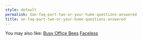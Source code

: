 ```yaml
---
style: default
permalink: Xan-faq-part-two-or-your-hume-questions-answered
title: an-faq-part-two-or-your-hume-questions-answered
---
```

You may also like:
[Busy Office Bees](http://scp-wiki.net/busy-office-bees)
[Faceless](http://scp-wiki.net/faceless)